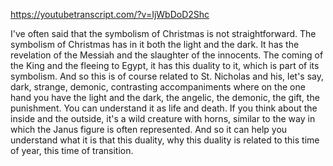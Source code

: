 https://youtubetranscript.com/?v=IjWbDoD2Shc

 I've often said that the symbolism of Christmas is not straightforward. The symbolism of Christmas has in it both the light and the dark. It has the revelation of the Messiah and the slaughter of the innocents. The coming of the King and the fleeing to Egypt, it has this duality to it, which is part of its symbolism. And so this is of course related to St. Nicholas and his, let's say, dark, strange, demonic, contrasting accompaniments where on the one hand you have the light and the dark, the angelic, the demonic, the gift, the punishment. You can understand it as life and death. If you think about the inside and the outside, it's a wild creature with horns, similar to the way in which the Janus figure is often represented. And so it can help you understand what it is that this duality, why this duality is related to this time of year, this time of transition.